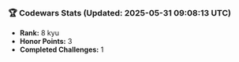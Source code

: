 ### 🏆 Codewars Stats (Updated: 2025-05-31 09:08:13 UTC)

- **Rank:** 8 kyu
- **Honor Points:** 3
- **Completed Challenges:** 1

